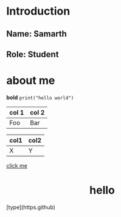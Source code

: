 # Introduction
## Name: Samarth
## Role: Student

# about me 
**bold**
`print("hello world")`

col 1 | col 2
---- | ----
Foo | Bar

col1 | col2
---- | ----
X | Y

[click me](https://kaggle.com)

<h1 align = center>hello</h1>
[type](https.github)
